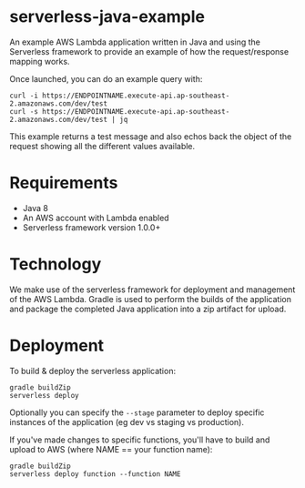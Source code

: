 # serverless-java-example

An example AWS Lambda application written in Java and using the Serverless
framework to provide an example of how the request/response mapping works.

Once launched, you can do an example query with:

    curl -i https://ENDPOINTNAME.execute-api.ap-southeast-2.amazonaws.com/dev/test
    curl -s https://ENDPOINTNAME.execute-api.ap-southeast-2.amazonaws.com/dev/test | jq

This example returns a test message and also echos back the object of the request
showing all the different values available.


# Requirements

* Java 8
* An AWS account with Lambda enabled
* Serverless framework version 1.0.0+


# Technology

We make use of the serverless framework for deployment and management of the
AWS Lambda. Gradle is used to perform the builds of the application and package
the completed Java application into a zip artifact for upload.


# Deployment

To build & deploy the serverless application:

    gradle buildZip
    serverless deploy

Optionally you can specify the `--stage` parameter to deploy specific instances
of the application (eg dev vs staging vs production).

If you've made changes to specific functions, you'll have to build and upload
to AWS (where NAME == your function name):

    gradle buildZip
    serverless deploy function --function NAME

